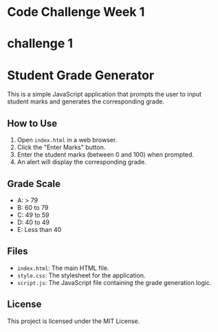 # Code Challenge Week 1


# challenge 1

# Student Grade Generator

This is a simple JavaScript application that prompts the user to input student marks and generates the corresponding grade.

## How to Use

1. Open `index.html` in a web browser.
2. Click the "Enter Marks" button.
3. Enter the student marks (between 0 and 100) when prompted.
4. An alert will display the corresponding grade.

## Grade Scale

- A: > 79
- B: 60 to 79
- C: 49 to 59
- D: 40 to 49
- E: Less than 40

## Files

- `index.html`: The main HTML file.
- `style.css`: The stylesheet for the application.
- `script.js`: The JavaScript file containing the grade generation logic.

## License

This project is licensed under the MIT License.

